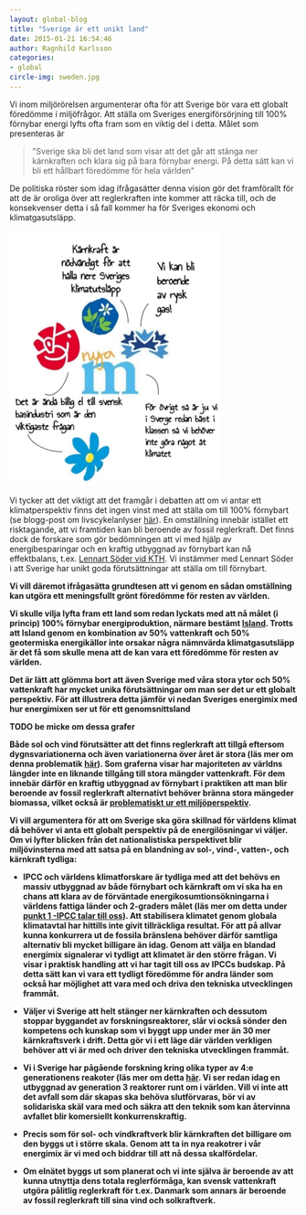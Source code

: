 ```yaml
---
layout: global-blog
title: "Sverige är ett unikt land"
date: 2015-01-21 16:54:46
author: Ragnhild Karlsson
categories:
- global
circle-img: sweden.jpg
---
```

Vi inom miljörörelsen argumenterar ofta för att Sverige bör vara ett globalt föredömme i miljöfrågor.
Att ställa om Sveriges energiförsörjning till 100% förnybar energi lyfts ofta fram som en viktig del i detta. 
Målet som presenteras är

<blockquote>"Sverige ska bli det land som visar att det går att stänga ner kärnkraften och klara sig på bara förnybar energi. På detta sätt kan vi bli ett hållbart föredömme för hela världen"</blockquote>

De politiska röster som idag ifrågasätter denna vision gör det framförallt för att de är oroliga över att reglerkraften inte kommer att räcka till, och de konsekvenser detta i så fall kommer ha för Sveriges ekonomi och klimatgasutsläpp. 

<img class="img-responsive blog-img" src="/assets/img/global/against100renewable2.jpg">

Vi tycker att det viktigt att det framgår i debatten att om vi antar ett klimatperspektiv finns det ingen vinst med att ställa om till 100% förnybart (se blogg-post om livscykelanlyser <a href="/karnkraftskoll/reflektion/kallkontroll/langsamt/" target="_blanc">här</a>). En omställning innebär istället ett risktagande, att vi framtiden kan bli beroende av fossil reglerkraft. Det finns dock de forskare som gör bedömningen att vi med hjälp av energibesparingar och en kraftig utbyggnad av förnybart kan nå effektbalans, t.ex. <a href="https://www.kth.se/ees/omskolan/organisation/avdelningar/eps/news/kth-rapport-oppnar-for-mer-vind-och-solkraft-1.427885" target="_blanc">Lennart Söder vid KTH</a>. Vi instämmer med Lennart Söder i att Sverige har unikt goda förutsättningar att ställa om till förnybart.

<b>Vi vill däremot ifrågasätta grundtesen att vi genom en sådan omställning kan utgöra ett meningsfullt grönt föredömme för resten av världen.<b>

Vi skulle vilja lyfta fram ett land som redan lyckats med att nå målet (i princip) 100% förnybar energiproduktion, närmare bestämt <a href="http://www.iea.org/statistics/statisticssearch/report/?country=ICELAND&product=electricityandheat&year=2010" target="_blanc">Island</a>.
Trotts att Island genom en kombination av 50% vattenkraft och 50% geotermiska energikällor inte orsakar några nämnvärda klimatgasutsläpp är det få som skulle mena att de kan vara ett föredömme för resten av världen.

Det är lätt att glömma bort att även Sverige med våra stora ytor och 50% vattenkraft har mycket unika förutsättningar om man ser det ur ett globalt perspektiv. För att illustrera detta jämför vi nedan Sveriges energimix med hur energimixen ser ut för ett genomsnittsland

TODO be micke om dessa grafer

Både sol och vind förutsätter att det finns reglerkraft att tillgå eftersom dygnsvariationerna och även variationerna över året är stora (läs mer om denna problematik <a href="/global/planera-for-noll/">här</a>). Som graferna visar har majoriteten av världns längder inte en liknande tillgång till stora mängder vattenkraft. För dem innebär därför en kraftig utbyggnad av förnybart i praktiken att man blir beroende av fossil reglerkraft alternativt behöver bränna stora mängeder biomassa, vilket också är <a href="/global/elda-skogen/" target="_blanc">problematiskt ur ett miljöperspektiv</a>.

Vi vill argumentera för att om Sverige ska göra skillnad för världens klimat då behöver vi anta ett globalt perspektiv på de energilösningar vi väljer. Om vi lyfter blicken från det nationalistiska perspektivet blir miljövinsterna med att satsa på en blandning av sol-, vind-, vatten-, och kärnkraft tydliga:  
<ul>
<li><p>IPCC och världens klimatforskare är tydliga med att det behövs en massiv utbyggnad av både förnybart och kärnkraft om vi ska ha en chans att klara av de förväntade energikosumtionsökningarna i världens fattiga länder och 2-graders målet (läs mer om detta under <a href="/global/IPCC-talar-till-oss/">punkt 1 -IPCC talar till oss</a>). Att stabilisera klimatet genom globala klimatavtal har hittills inte givit tillräckliga resultat. För att på allvar kunna konkurrera ut de fossila bränslena behöver därför samtliga alternativ bli mycket billigare än idag. Genom att välja en blandad energimix signalerar vi tydligt att klimatet är den större frågan. Vi visar i praktisk handling att vi har tagit till oss av IPCCs budskap. På detta sätt kan vi vara ett tydligt föredömme för andra länder som också har möjlighet att vara med och driva den tekniska utvecklingen frammåt.</p></li>
<li><p>Väljer vi  Sverige att helt stänger ner kärnkraften och dessutom stoppar byggandet av forskningsreaktorer, slår vi också sönder den kompetens och kunskap som vi byggt upp under mer än 30 mer kärnkraftsverk i drift. Detta gör vi i ett läge där världen verkligen behöver att vi är med och driver den tekniska utvecklingen frammåt.</p></li>
<li><p>Vi i Sverige har pågående forskning kring olika typer av 4:e generationens reakoter (läs mer om detta <a href="">här</a>. Vi ser redan idag en utbyggnad av generation 3 reaktorer runt om i världen. Vill vi inte att det avfall som där skapas ska behöva slutförvaras, bör vi av solidariska skäl vara med och säkra att den teknik som kan återvinna avfallet blir komersiellt konkurrenskraftig.</p></li>
<li><p>Precis som för sol- och vindkraftverk blir kärnkraften det billigare om den byggs ut i större skala. Genom att ta in nya reakotrer i vår energimix är vi med och biddrar till att nå dessa skalfördelar.</p></li>
<li><p>Om elnätet byggs ut som planerat och vi inte själva är beroende av att kunna utnyttja dens totala reglerförmåga, kan svensk vattenkraft utgöra pålitlig reglerkraft för t.ex. Danmark som annars är beroende av fossil reglerkraft till sina vind och solkraftverk.</p></li>
</ul>
